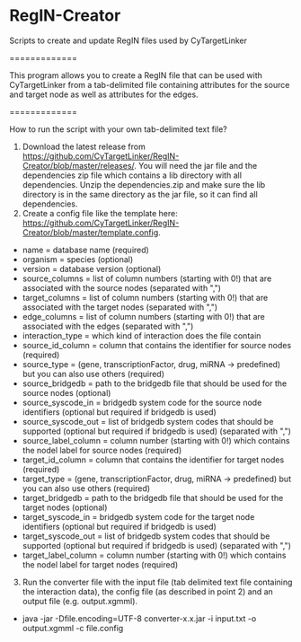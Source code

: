 # RegIN-Creator
Scripts to create and update RegIN files used by CyTargetLinker

=============

This program allows you to create a RegIN file that can be used with CyTargetLinker from a tab-delimited file containing attributes for the source and target node as well as attributes for the edges.

=============

How to run the script with your own tab-delimited text file?

1. Download the latest release from https://github.com/CyTargetLinker/RegIN-Creator/blob/master/releases/. You will need the jar file and the dependencies zip file which contains a lib directory with all dependencies. Unzip the dependencies.zip and make sure the lib directory is in the same directory as the jar file, so it can find all dependencies.
2. Create a config file like the template here: https://github.com/CyTargetLinker/RegIN-Creator/blob/master/template.config.
 * name = database name (required)
 * organism = species (optional)
 * version = database version (optional)
 * source_columns = list of column numbers (starting with 0!) that are associated with the source nodes (separated with ",")
 * target_columns = list of column numbers (starting with 0!) that are associated with the target nodes (separated with ",")
 * edge_columns = list of column numbers (starting with 0!) that are associated with the edges (separated with ",")
 * interaction_type = which kind of interaction does the file contain
 * source_id_column = column that contains the identifier for source nodes (required)
 * source_type = (gene, transcriptionFactor, drug, miRNA -> predefined) but you can also use others (required)
 * source_bridgedb = path to the bridgedb file that should be used for the source nodes (optional)
 * source_syscode_in = bridgedb system code for the source node identifiers (optional but required if bridgedb is used)
 * source_syscode_out = list of bridgedb system codes that should be supported (optional but required if bridgedb is used) (separated with ",")
 * source_label_column = column number (starting with 0!) which contains the nodel label for source nodes (required)
 * target_id_column = column that contains the identifier for target nodes (required)
 * target_type = (gene, transcriptionFactor, drug, miRNA -> predefined) but you can also use others (required)
 * target_bridgedb = path to the bridgedb file that should be used for the target nodes (optional)
 * target_syscode_in = bridgedb system code for the target node identifiers (optional but required if bridgedb is used)
 * target_syscode_out = list of bridgedb system codes that should be supported (optional but required if bridgedb is used) (separated with ",")
 * target_label_column = column number (starting with 0!) which contains the nodel label for target nodes (required)
          
          
3. Run the converter file with the input file (tab delimited text file containing the interaction data), the config file (as described in point 2) and an output file (e.g. output.xgmml).
 * java -jar -Dfile.encoding=UTF-8 converter-x.x.jar -i input.txt -o output.xgmml -c file.config
 

